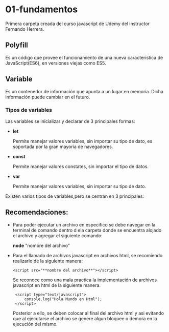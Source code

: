 # 01-fundamentos

Primera carpeta creada  del curso javascript de Udemy del instructor Fernando Herrera.

## Polyfill

Es un código que provee el funcionamiento de una nueva característica de JavaScript(ES6), en versiones viejas como ES5.

## Variable

Es un contenedor de información que apunta a un lugar en memoria. Dicha información puede cambiar en el futuro.

### Tipos de variables

Las variables se inicializar y declarar de 3 principales formas: 

* **let** 

   Permite manejar valores variables, sin importar su tipo de dato, es soportada por la gran mayoria de navegadores.
* **const**

   Permite manejar valores constates, sin importar el tipo de datos.
* **var**

   Permite manejar valores variables, sin importar su tipo de dato.


Existen varios tipos de variables,pero se centran en 3 principales:





## Recomendaciones:

* Para poder ejecutar un archivo en especifico se debe navegar en la terminal de comando dentro d ela carpeta donde se encuentra alojado el archivo y agregar el siguiente comando:

    **node** "nombre del archivo"

* Para el llamado de archivos javascript en archivos html, se recomiendo realizarlo de la siguiente manera:
    
    `<script src="**nombre del archivo**"></script>`

    Se reconoce como una mala practica la implementación de archivos javascript en html de la siguiente manera.

   ```
    <script type="text/javascript">   
        console.log("Hola Mundo en Html");
    </script>
    ```

  Posterior a ello, se deben colocar al final del archivo html y asi evitando que al ejecutarse el archivo se genere algun bloquee o demora en la ejecución del mismo.

